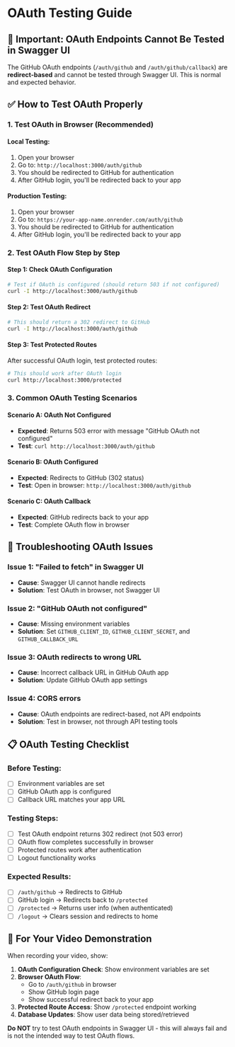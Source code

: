 # OAuth Testing Guide

## 🚨 Important: OAuth Endpoints Cannot Be Tested in Swagger UI

The GitHub OAuth endpoints (`/auth/github` and `/auth/github/callback`) are **redirect-based** and cannot be tested through Swagger UI. This is normal and expected behavior.

## ✅ How to Test OAuth Properly

### **1. Test OAuth in Browser (Recommended)**

#### **Local Testing:**
1. Open your browser
2. Go to: `http://localhost:3000/auth/github`
3. You should be redirected to GitHub for authentication
4. After GitHub login, you'll be redirected back to your app

#### **Production Testing:**
1. Open your browser
2. Go to: `https://your-app-name.onrender.com/auth/github`
3. You should be redirected to GitHub for authentication
4. After GitHub login, you'll be redirected back to your app

### **2. Test OAuth Flow Step by Step**

#### **Step 1: Check OAuth Configuration**
```bash
# Test if OAuth is configured (should return 503 if not configured)
curl -I http://localhost:3000/auth/github
```

#### **Step 2: Test OAuth Redirect**
```bash
# This should return a 302 redirect to GitHub
curl -I http://localhost:3000/auth/github
```

#### **Step 3: Test Protected Routes**
After successful OAuth login, test protected routes:
```bash
# This should work after OAuth login
curl http://localhost:3000/protected
```

### **3. Common OAuth Testing Scenarios**

#### **Scenario A: OAuth Not Configured**
- **Expected**: Returns 503 error with message "GitHub OAuth not configured"
- **Test**: `curl http://localhost:3000/auth/github`

#### **Scenario B: OAuth Configured**
- **Expected**: Redirects to GitHub (302 status)
- **Test**: Open in browser: `http://localhost:3000/auth/github`

#### **Scenario C: OAuth Callback**
- **Expected**: GitHub redirects back to your app
- **Test**: Complete OAuth flow in browser

## 🔧 Troubleshooting OAuth Issues

### **Issue 1: "Failed to fetch" in Swagger UI**
- **Cause**: Swagger UI cannot handle redirects
- **Solution**: Test OAuth in browser, not Swagger UI

### **Issue 2: "GitHub OAuth not configured"**
- **Cause**: Missing environment variables
- **Solution**: Set `GITHUB_CLIENT_ID`, `GITHUB_CLIENT_SECRET`, and `GITHUB_CALLBACK_URL`

### **Issue 3: OAuth redirects to wrong URL**
- **Cause**: Incorrect callback URL in GitHub OAuth app
- **Solution**: Update GitHub OAuth app settings

### **Issue 4: CORS errors**
- **Cause**: OAuth endpoints are redirect-based, not API endpoints
- **Solution**: Test in browser, not through API testing tools

## 📋 OAuth Testing Checklist

### **Before Testing:**
- [ ] Environment variables are set
- [ ] GitHub OAuth app is configured
- [ ] Callback URL matches your app URL

### **Testing Steps:**
- [ ] Test OAuth endpoint returns 302 redirect (not 503 error)
- [ ] OAuth flow completes successfully in browser
- [ ] Protected routes work after authentication
- [ ] Logout functionality works

### **Expected Results:**
- [ ] `/auth/github` → Redirects to GitHub
- [ ] GitHub login → Redirects back to `/protected`
- [ ] `/protected` → Returns user info (when authenticated)
- [ ] `/logout` → Clears session and redirects to home

## 🎯 For Your Video Demonstration

When recording your video, show:

1. **OAuth Configuration Check**: Show environment variables are set
2. **Browser OAuth Flow**: 
   - Go to `/auth/github` in browser
   - Show GitHub login page
   - Show successful redirect back to your app
3. **Protected Route Access**: Show `/protected` endpoint working
4. **Database Updates**: Show user data being stored/retrieved

**Do NOT** try to test OAuth endpoints in Swagger UI - this will always fail and is not the intended way to test OAuth flows.
